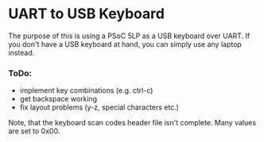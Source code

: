 # UART to USB Keyboard

The purpose of this is using a PSoC 5LP as a USB keyboard over UART. If you don't have a USB keyboard at hand, you can simply use any laptop instead.

### ToDo:
- implement key combinations (e.g. ctrl-c)
- get backspace working
- fix layout problems (y-z, special characters etc.)

Note, that the keyboard scan codes header file isn't complete. Many values are set to 0x00.